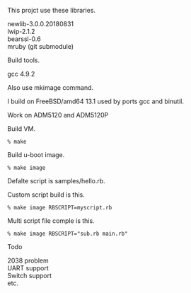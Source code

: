 This projct use these libraries.

newlib-3.0.0.20180831  
lwip-2.1.2  
bearssl-0.6  
mruby (git submodule)  

Build tools.  

gcc 4.9.2 

Also use mkimage command.  

I build on FreeBSD/amd64 13.1 used by ports gcc and binutil. 

Work on ADM5120 and ADM5120P

Build VM. 

```
% make
```

Build u-boot image.  

```
% make image
```

Defalte script is samples/hello.rb.  

Custom script build is this.  

```
% make image RBSCRIPT=myscript.rb
```

Multi script file comple is this. 

```
% make image RBSCRIPT="sub.rb main.rb"
```


Todo  

2038 problem  
UART support  
Switch support  
etc.  
